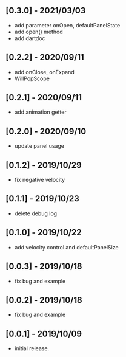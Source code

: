 ## [0.3.0] - 2021/03/03

* add parameter onOpen, defaultPanelState
* add open() method
* add dartdoc

## [0.2.2] - 2020/09/11

* add onClose, onExpand
* WillPopScope

## [0.2.1] - 2020/09/11

* add animation getter

## [0.2.0] - 2020/09/10

* update panel usage

## [0.1.2] - 2019/10/29

* fix negative velocity

## [0.1.1] - 2019/10/23

* delete debug log

## [0.1.0] - 2019/10/22

* add velocity control and defaultPanelSize

## [0.0.3] - 2019/10/18

* fix bug and example

## [0.0.2] - 2019/10/18

* fix bug and example

## [0.0.1] - 2019/10/09

* initial release.
